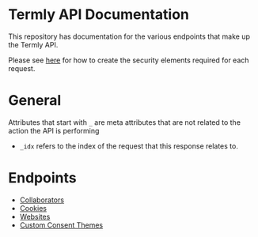 # Termly API Documentation

This repository has documentation for the various endpoints that make up the Termly API. 

Please see [here](security.md) for how to create the security elements required for each request.


# General

Attributes that start with `_` are meta attributes that are not related to the action the API is performing

* `_idx` refers to the index of the request that this response relates to.

# Endpoints

* [Collaborators](endpoints/collaborators.md)
* [Cookies](endpoints/cookies.md)
* [Websites](endpoints/websites.md)
* [Custom Consent Themes](endpoints/custom_consent_themes.md)
